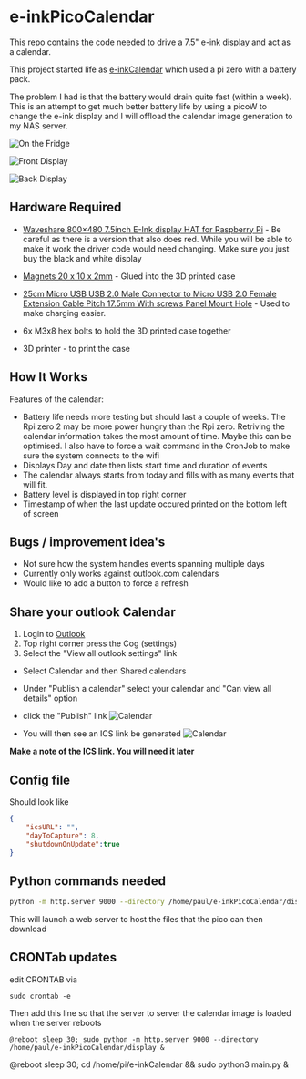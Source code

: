 
# e-inkPicoCalendar

This repo contains the code needed to drive a 7.5" e-ink display and act as a calendar. 

This project started life as [e-inkCalendar](https://github.com/paulbuzzby/e-inkCalendar) which used a pi zero with a battery pack.

The problem I had is that the battery would drain quite fast (within a week). 
This is an attempt to get much better battery life by using a picoW to change the e-ink display and I will offload the calendar image generation to my NAS server.


![On the Fridge](Images/onfridge.JPEG)

![Front Display](Images/frontview.JPEG)

![Back Display](Images/backview.JPEG)



## Hardware Required

- [Waveshare 800×480 7.5inch E-Ink display HAT for Raspberry Pi](https://www.waveshare.com/7.5inch-e-paper-hat.htm) - Be careful as there is a version that also does red. While you will be able to make it work the driver code would need changing. Make sure you just buy the black and white display


- [Magnets 20 x 10 x 2mm](https://www.amazon.co.uk/gp/product/B07VMMK12N) - Glued into the 3D printed case

- [25cm Micro USB USB 2.0 Male Connector to Micro USB 2.0 Female Extension Cable Pitch 17.5mm With screws Panel Mount Hole](https://www.aliexpress.com/item/1005002626850501.html) - Used to make charging easier.

- 6x M3x8 hex bolts to hold the 3D printed case together

- 3D printer - to print the case


## How It Works




Features of the calendar: 
- Battery life needs more testing but should last a couple of weeks. The Rpi zero 2 may be more power hungry than the Rpi zero. Retriving the calendar information takes the most amount of time. Maybe this can be optimised. I also have to force a wait command in the CronJob to make sure the system connects to the wifi
- Displays Day and date then lists start time and duration of events
- The calendar always starts from today and fills with as many events that will fit.
- Battery level is displayed in top right corner
- Timestamp of when the last update occured printed on the bottom left of screen

## Bugs / improvement idea's

- Not sure how the system handles events spanning multiple days
- Currently only works against outlook.com calendars
- Would like to add a button to force a refresh

## Share your outlook Calendar

1. Login to [Outlook](www.outlook.com)
2. Top right corner press the Cog (settings)
3. Select the "View all outlook settings" link
* Select Calendar and then Shared calendars
* Under "Publish a calendar" select your calendar and "Can view all details" option
* click the "Publish" link
![Calendar](Images/ShareCalendar1.png)

* You will then see an ICS link be generated
![Calendar](Images/ShareCalendar2.png)

**Make a note of the ICS link. You will need it later**




## Config file
Should look like

```json
{
    "icsURL": "",    
    "dayToCapture": 8,
    "shutdownOnUpdate":true
}
```

## Python commands needed

```bash
python -m http.server 9000 --directory /home/paul/e-inkPicoCalendar/display
```
This will launch a web server to host the files that the pico can then download

## CRONTab updates

edit CRONTAB via 

```
sudo crontab -e
```

Then add this line so that the server to server the calendar image is loaded when the server reboots
```
@reboot sleep 30; sudo python -m http.server 9000 --directory /home/paul/e-inkPicoCalendar/display &
```



@reboot sleep 30; cd /home/pi/e-inkCalendar && sudo python3 main.py &